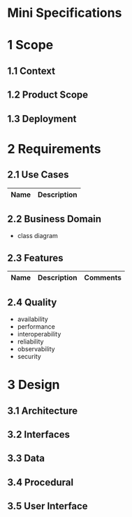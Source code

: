 # Mini Specifications

# 1 Scope

## 1.1 Context

## 1.2 Product Scope

## 1.3 Deployment

# 2 Requirements

## 2.1 Use Cases

| Name | Description |
| ---- | ----------- |

## 2.2 Business Domain

- class diagram

## 2.3 Features

| Name | Description | Comments |
| ---- | ----------- | -------- |

## 2.4 Quality

- availability
- performance
- interoperability
- reliability
- observability
- security

# 3 Design

## 3.1 Architecture

## 3.2 Interfaces

## 3.3 Data

## 3.4 Procedural

## 3.5 User Interface
